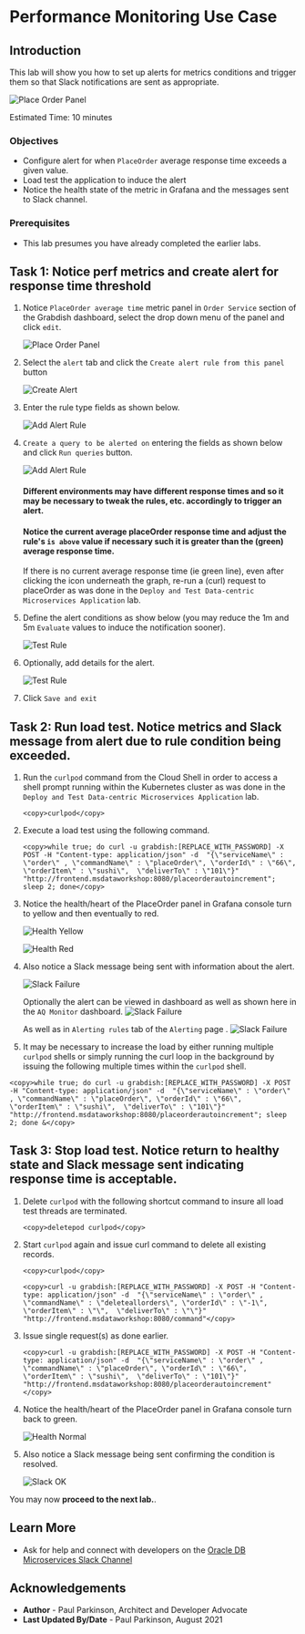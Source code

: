 # Performance Monitoring Use Case

## Introduction

This lab will show you how to set up alerts for metrics conditions and trigger them so that Slack notifications are sent as appropriate.

![Place Order Panel](images/alertrulerelationship.png " ")

Estimated Time:  10 minutes

### Objectives

-   Configure alert for when `PlaceOrder` average response time exceeds a given value.
-   Load test the application to induce the alert
-   Notice the health state of the metric in Grafana and the messages sent to Slack channel.
  
  
### Prerequisites

- This lab presumes you have already completed the earlier labs.

## Task 1: Notice perf metrics and create alert for response time threshold

1. Notice `PlaceOrder average time` metric panel in `Order Service` section of the Grabdish dashboard, select the drop down menu of the panel and click `edit`.

    ![Place Order Panel](images/placeorderpanel.png " ")
   
2. Select the `alert` tab and click the `Create alert rule from this panel` button

    ![Create Alert](images/creatalertrulefromthispanel.png " ")
       
3. Enter the rule type fields as shown below.

    ![Add Alert Rule](images/ruletype.png " ")
       
4. `Create a query to be alerted on` entering the fields as shown below and click `Run queries` button.

    ![Add Alert Rule](images/createquery.png " ")

   #### Different environments may have different response times and so it may be necessary to tweak the rules, etc. accordingly to trigger an alert.
   #### Notice the current average placeOrder response time and adjust the rule's `is above` value if necessary such it is greater than the (green) average response time.

   If there is no current average response time (ie green line), even after clicking the icon underneath the graph, re-run a (curl) request to placeOrder as was done in the `Deploy and Test Data-centric Microservices Application` lab.

5. Define the alert conditions as show below (you may reduce the 1m and 5m `Evaluate` values to induce the notification sooner).

    ![Test Rule](images/definealertcondition.png " ")

6. Optionally, add details for the alert.

    ![Test Rule](images/adddetailsforalert.png " ")
       
7. Click `Save and exit` 


## Task 2:  Run load test. Notice metrics and Slack message from alert due to rule condition being exceeded.

1. Run the `curlpod` command from the Cloud Shell in order to access a shell prompt running within the Kubernetes cluster as was done in the `Deploy and Test Data-centric Microservices Application` lab.  

    ```
    <copy>curlpod</copy>
    ```
    
2. Execute a load test using the following command.  

    ```
    <copy>while true; do curl -u grabdish:[REPLACE_WITH_PASSWORD] -X POST -H "Content-type: application/json" -d  "{\"serviceName\" : \"order\" , \"commandName\" : \"placeOrder\", \"orderId\" : \"66\", \"orderItem\" : \"sushi\",  \"deliverTo\" : \"101\"}"  "http://frontend.msdataworkshop:8080/placeorderautoincrement"; sleep 2; done</copy>
    ```

3. Notice the health/heart of the PlaceOrder panel in Grafana console turn to yellow and then eventually to red.

   ![Health Yellow](images/yellowheart.png " ")
     
   ![Health Red](images/redheart.png " ")
     
4. Also notice a Slack message being sent with information about the alert.
     
   ![Slack Failure](images/slackmessagerror.png " ")

   Optionally the alert can be viewed in dashboard as well as shown here in the `AQ Monitor` dashboard.
   ![Slack Failure](images/alertinaqdashboard.png " ")

   As well as in `Alerting rules` tab of the `Alerting` page .
   ![Slack Failure](images/alertingalertrulesalert.png " ")

5. It may be necessary to increase the load by either running multiple `curlpod` shells or simply running the curl loop in the background by issuing the following multiple times within the `curlpod` shell.

 ```
 <copy>while true; do curl -u grabdish:[REPLACE_WITH_PASSWORD] -X POST -H "Content-type: application/json" -d  "{\"serviceName\" : \"order\" , \"commandName\" : \"placeOrder\", \"orderId\" : \"66\", \"orderItem\" : \"sushi\",  \"deliverTo\" : \"101\"}"  "http://frontend.msdataworkshop:8080/placeorderautoincrement"; sleep 2; done &</copy>
 ```

## Task 3: Stop load test. Notice return to healthy state and Slack message sent indicating response time is acceptable.

1. Delete `curlpod` with the following shortcut command to insure all load test threads are terminated.

   ```
   <copy>deletepod curlpod</copy>
   ```

2. Start `curlpod` again and issue curl command to delete all existing records.

   ```
   <copy>curlpod</copy>
   ```

   ```
   <copy>curl -u grabdish:[REPLACE_WITH_PASSWORD] -X POST -H "Content-type: application/json" -d  "{\"serviceName\" : \"order\" , \"commandName\" : \"deleteallorders\", \"orderId\" : \"-1\", \"orderItem\" : \"\",  \"deliverTo\" : \"\"}"  "http://frontend.msdataworkshop:8080/command"</copy>
   ```

3. Issue single request(s) as done earlier. 

    ```
    <copy>curl -u grabdish:[REPLACE_WITH_PASSWORD] -X POST -H "Content-type: application/json" -d  "{\"serviceName\" : \"order\" , \"commandName\" : \"placeOrder\", \"orderId\" : \"66\", \"orderItem\" : \"sushi\",  \"deliverTo\" : \"101\"}"  "http://frontend.msdataworkshop:8080/placeorderautoincrement"</copy>
    ```

5. Notice the health/heart of the PlaceOrder panel in Grafana console turn back to green.

   ![Health Normal](images/placeorderhealthbacktonormal.png " ")
   
6. Also notice a Slack message being sent confirming the condition is resolved.
   
   ![Slack OK](images/resolved.png " ")

You may now **proceed to the next lab.**.

## Learn More

* Ask for help and connect with developers on the [Oracle DB Microservices Slack Channel](https://bit.ly/oracle-db-microservices-help-slack)   

## Acknowledgements
* **Author** - Paul Parkinson, Architect and Developer Advocate
* **Last Updated By/Date** - Paul Parkinson, August 2021
